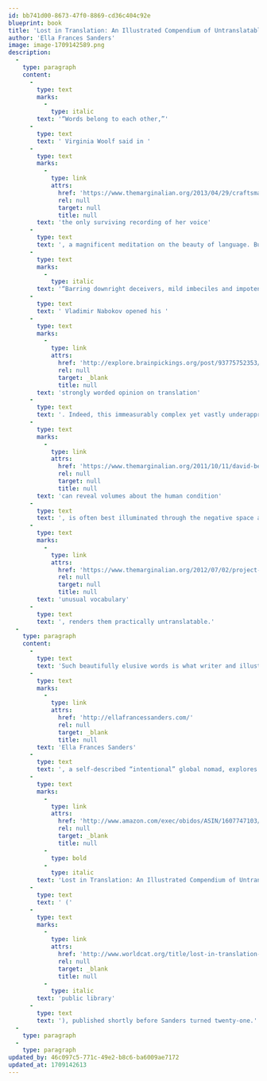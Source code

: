 ```yaml
---
id: bb741d00-8673-47f0-8869-cd36c404c92e
blueprint: book
title: 'Lost in Translation: An Illustrated Compendium of Untranslatable Words from Around the World (public library)'
author: 'Ella Frances Sanders'
image: image-1709142589.png
description:
  -
    type: paragraph
    content:
      -
        type: text
        marks:
          -
            type: italic
        text: '“Words belong to each other,”'
      -
        type: text
        text: ' Virginia Woolf said in '
      -
        type: text
        marks:
          -
            type: link
            attrs:
              href: 'https://www.themarginalian.org/2013/04/29/craftsmanship-virginia-woolf-speaks-1937/'
              rel: null
              target: null
              title: null
        text: 'the only surviving recording of her voice'
      -
        type: text
        text: ', a magnificent meditation on the beauty of language. But what happens when words are kept apart by too much unbridgeable otherness? '
      -
        type: text
        marks:
          -
            type: italic
        text: '“Barring downright deceivers, mild imbeciles and impotent poets, there exist, roughly speaking, three types of translators,”'
      -
        type: text
        text: ' Vladimir Nabokov opened his '
      -
        type: text
        marks:
          -
            type: link
            attrs:
              href: 'http://explore.brainpickings.org/post/93775752353/barring-downright-deceivers-mild-imbeciles-and'
              rel: null
              target: _blank
              title: null
        text: 'strongly worded opinion on translation'
      -
        type: text
        text: '. Indeed, this immeasurably complex yet vastly underappreciated art of multilingual gymnastics, which helps words belong to each other and '
      -
        type: text
        marks:
          -
            type: link
            attrs:
              href: 'https://www.themarginalian.org/2011/10/11/david-bello-is-that-a-fish-in-your-ear/'
              rel: null
              target: null
              title: null
        text: 'can reveal volumes about the human condition'
      -
        type: text
        text: ', is often best illuminated through the negative space around it — those foreign words so rich and layered in meaning that the English language, despite its own '
      -
        type: text
        marks:
          -
            type: link
            attrs:
              href: 'https://www.themarginalian.org/2012/07/02/project-twins-unusual-words/'
              rel: null
              target: null
              title: null
        text: 'unusual vocabulary'
      -
        type: text
        text: ', renders them practically untranslatable.'
  -
    type: paragraph
    content:
      -
        type: text
        text: 'Such beautifully elusive words is what writer and illustrator '
      -
        type: text
        marks:
          -
            type: link
            attrs:
              href: 'http://ellafrancessanders.com/'
              rel: null
              target: _blank
              title: null
        text: 'Ella Frances Sanders'
      -
        type: text
        text: ', a self-described “intentional” global nomad, explores in '
      -
        type: text
        marks:
          -
            type: link
            attrs:
              href: 'http://www.amazon.com/exec/obidos/ASIN/1607747103/braipick-20'
              rel: null
              target: _blank
              title: null
          -
            type: bold
          -
            type: italic
        text: 'Lost in Translation: An Illustrated Compendium of Untranslatable Words from Around the World'
      -
        type: text
        text: ' ('
      -
        type: text
        marks:
          -
            type: link
            attrs:
              href: 'http://www.worldcat.org/title/lost-in-translation-an-illustrated-compendium-of-untranslatable-words-from-around-the-world/oclc/866837228&referer=brief_results'
              rel: null
              target: _blank
              title: null
          -
            type: italic
        text: 'public library'
      -
        type: text
        text: '), published shortly before Sanders turned twenty-one.'
  -
    type: paragraph
  -
    type: paragraph
updated_by: 46c097c5-771c-49e2-b8c6-ba6009ae7172
updated_at: 1709142613
---
```

